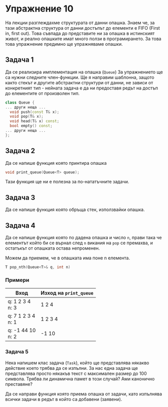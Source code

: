 # Упражнение 10

На лекции разглеждахме структурата от данни опашка. Знаем че, за тази абстрактна структура от данни достъпът до елементи е FIFO (First in, first out). Това съвпада до представите ни за опашка в истинският живот, и реално опашките имат много ползи в програмирането. За това това упражнение предимно ще упражняваме опашки.
## Задача 1
Да се реализира имплементация на опашка (`Queue`)
За упражнението ще са нужни следните член-функции.
Ще я направим шаблонна, защото както стекът и другите абстрактни структури от данни, не зависи от конкретният тип - нейната задача е да ни предоставя редът на достъп до елементите от произволен тип.

```c++
class Queue {
... други неща ...
  void push(const T& x);
  void pop(T& x);
  void head(T& x) const;
  bool empty() const;
... други неща ...
};
```

## Задача 2
Да се напише функция която принтира опашка

```c++
void print_queue(Queue<T> queue);
```

Тази функция ще ни е полезна за по-нататъчните задачи.

## Задача 3
Да се напише функция която обръща стек, използвайки опашка.

## Задача 4
Да се напише функция която по дадена опашка и число `n`, прави така че елементът който би се върнал след `n` викания на `pop` се премахва, и остатъкът от опашката остава непроменен.

Можем да приемем, че в опашката има поне n елемента.

```c++
T pop_nth(Queue<T>& q, int n)
```

### Примери

| Вход  | Изход на `print_queue` |
| ----- | ---------------------- |
| q: 1 2 3 4 <br>n: 3 | 1 2 4 |
| q: 7 1 2 3 4 <br>n: 1 | 1 2 3 4 |
| q: -1 44 10 <br>n: 2 | -1 10 |

### Задача 5
Нека напишем клас задача (`Task`), който ще представлява някакво действие което трябва да се изпълни.
За нас една задача ще представлява просто някакъв текст с максимален размер до 100 символа.
Трябва ли динамична памет в този случай? Ами канонично преставяне?

Да се направи функция която приема опашка от задачи, като изпълнява всички задачи в редът в който са добавени (заявени).

